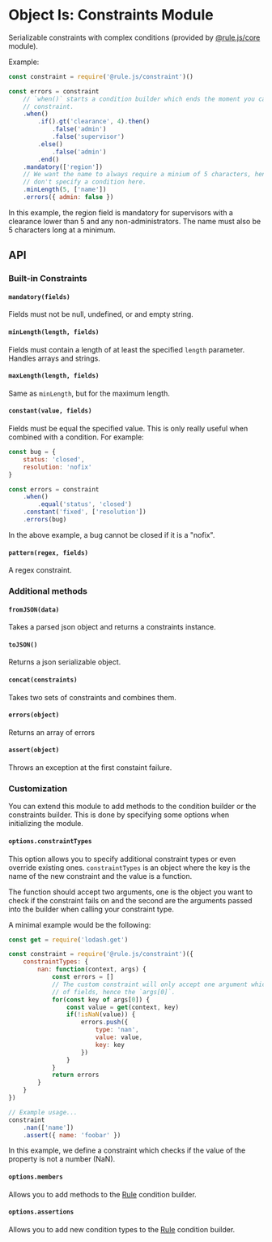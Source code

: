 # Object Is: Constraints Module
Serializable constraints with complex conditions (provided by
[@rule.js/core][1] module).

Example:
```javascript
const constraint = require('@rule.js/constraint')()

const errors = constraint
	// `when()` starts a condition builder which ends the moment you call a
	// constraint.
	.when()
		.if().gt('clearance', 4).then()
			.false('admin')
			.false('supervisor')
		.else()
			.false('admin')
		.end()
	.mandatory(['region'])
	// We want the name to always require a minium of 5 characters, hence we
	// don't specify a condition here.
	.minLength(5, ['name'])
	.errors({ admin: false })
```
In this example, the region field is mandatory for supervisors with a clearance
lower than 5 and any non-administrators. The name must also be 5 characters
long at a minimum.

## API

### Built-in Constraints

#### `mandatory(fields)`
Fields must not be null, undefined, or and empty string.

#### `minLength(length, fields)`
Fields must contain a length of at least the specified `length` parameter.
Handles arrays and strings.

#### `maxLength(length, fields)`
Same as `minLength`, but for the maximum length.

#### `constant(value, fields)`
Fields must be equal the specified value. This is only really useful when
combined with a condition. For example:

```javascript
const bug = {
	status: 'closed',
	resolution: 'nofix'
}

const errors = constraint
	.when()
		.equal('status', 'closed')
	.constant('fixed', ['resolution'])
	.errors(bug)
```
In the above example, a bug cannot be closed if it is a "nofix".

#### `pattern(regex, fields)`
A regex constraint.

### Additional methods

#### `fromJSON(data)`
Takes a parsed json object and returns a constraints instance.

#### `toJSON()`
Returns a json serializable object.

#### `concat(constraints)`
Takes two sets of constraints and combines them.

#### `errors(object)`
Returns an array of errors

#### `assert(object)`
Throws an exception at the first constaint failure.

### Customization
You can extend this module to add methods to the condition builder or the
constraints builder. This is done by specifying some options when initializing
the module.

#### `options.constraintTypes`
This option allows you to specify additional constraint types or even override
existing ones. `constraintTypes` is an object where the key is the name of the
new constraint and the value is a function.

The function should accept two arguments, one is the object you want to
check if the constraint fails on and the second are the arguments passed into
the builder when calling your constraint type.

A minimal example would be the following:
```javascript
const get = require('lodash.get')

const constraint = require('@rule.js/constraint')({
	constraintTypes: {
		nan: function(context, args) {
			const errors = []
			// The custom constraint will only accept one argument which is a array
			// of fields, hence the `args[0]`.
			for(const key of args[0]) {
				const value = get(context, key)
				if(!isNaN(value)) {
					errors.push({
						type: 'nan',
						value: value,
						key: key
					})
				}
			}
			return errors
		}
	}
})

// Example usage...
constraint
	.nan(['name'])
	.assert({ name: 'foobar' })

```
In this example, we define a constraint which checks if the value of the
property is not a number (NaN).

#### `options.members`
Allows you to add methods to the [Rule][1] condition builder.

#### `options.assertions`
Allows you to add new condition types to the [Rule][1] condition builder.

[1]: https://github.com/AGhost-7/rule.js/tree/master/packages/core
